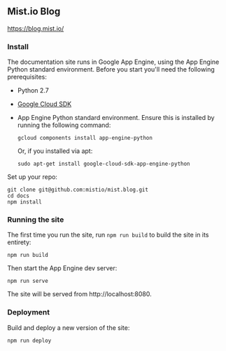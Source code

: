 ## Mist.io Blog

https://blog.mist.io/

### Install

The documentation site runs in Google App Engine, using the App Engine Python
standard environment. Before you start you'll need the following prerequisites:

-   Python 2.7
-   [Google Cloud SDK](https://cloud.google.com/sdk/)
-   App Engine Python standard environment. Ensure this is installed by running
    the following command:

        gcloud components install app-engine-python

    Or, if you installed via apt:

        sudo apt-get install google-cloud-sdk-app-engine-python

Set up your repo:

    git clone git@github.com:mistio/mist.blog.git
    cd docs
    npm install


### Running the site

The first time you run the site, run `npm run build` to build the site in its
entirety:

    npm run build

Then start the App Engine dev server:

    npm run serve

The site will be served from http://localhost:8080.


### Deployment

Build and deploy a new version of the site:

    npm run deploy
